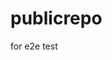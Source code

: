# publicrepo
for e2e test










































































































































































































































































































































































































































































































































































































































































































































































































































































































































































































































































































































































































































































































































































































































































































































































































































































































































































































































































































































































































































































































































































































































































































































































































































































































































































































































































































































































































































































































































































































































































































































